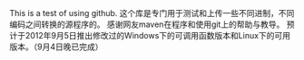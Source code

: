 This is a test of using github.
这个库是专门用于测试和上传一些不同进制，不同编码之间转换的源程序的。
感谢网友maven在程序和使用git上的帮助与教导。
预计于2012年9月5日推出修改过的Windows下的可调用函数版本和Linux下的可用版本。（9月4日晚已完成）
